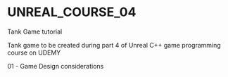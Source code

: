# UNREAL_COURSE_04
Tank Game tutorial

Tank game to be created during part 4 of Unreal C++ game programming course on UDEMY

01 - Game Design considerations

